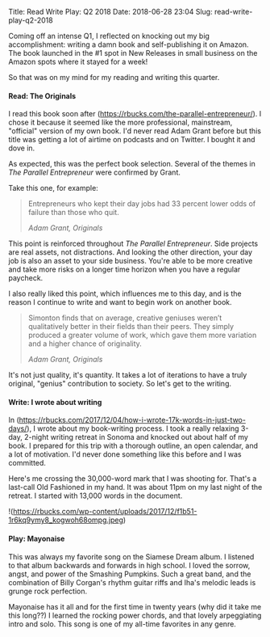Title: Read Write Play: Q2 2018
Date: 2018-06-28 23:04
Slug: read-write-play-q2-2018

Coming off an intense Q1, I reflected on knocking out my big accomplishment: writing a damn book and self-publishing it on Amazon. The book launched in the #1 spot in New Releases in small business on the Amazon spots where it stayed for a week! 

So that was on my mind for my reading and writing this quarter.

#### Read: The Originals

I read this book soon after (https://rbucks.com/the-parallel-entrepreneur/). I chose it because it seemed like the more professional, mainstream, "official" version of my own book. I'd never read Adam Grant before but this title was getting a lot of airtime on podcasts and on Twitter. I bought it and dove in. 

As expected, this was the perfect book selection. Several of the themes in *The Parallel Entrepreneur* were confirmed by Grant. 

Take this one, for example:

> Entrepreneurs who kept their day jobs had 33 percent lower odds of failure than those who quit.
> 
> <cite>Adam Grant, *Originals*</cite>

This point is reinforced throughout *The Parallel Entrepreneur*. Side projects are real assets, not distractions. And looking the other direction, your day job is also an asset to your side business. You're able to be more creative and take more risks on a longer time horizon when you have a regular paycheck.

I also really liked this point, which influences me to this day, and is the reason I continue to write and want to begin work on another book.

> Simonton finds that on average, creative geniuses weren’t qualitatively better in their fields than their peers. They simply produced a greater volume of work, which gave them more variation and a higher chance of originality.
> 
> <cite>Adam Grant, *Originals*</cite>

It's not just quality, it's quantity. It takes a lot of iterations to have a truly original, "genius" contribution to society. So let's get to the writing.

#### Write: I wrote about writing

In (https://rbucks.com/2017/12/04/how-i-wrote-17k-words-in-just-two-days/), I wrote about my book-writing process. I took a really relaxing 3-day, 2-night writing retreat in Sonoma and knocked out about half of my book. I prepared for this trip with a thorough outline, an open calendar, and a lot of motivation. I'd never done something like this before and I was committed.

Here's me crossing the 30,000-word mark that I was shooting for. That's a last-call Old Fashioned in my hand. It was about 11pm on my last night of the retreat. I started with 13,000 words in the document. 

!(https://rbucks.com/wp-content/uploads/2017/12/f1b51-1r6kq9ymy8_kogwoh68ompg.jpeg)

#### Play: Mayonaise

This was always my favorite song on the Siamese Dream album. I listened to that album backwards and forwards in high school. I loved the sorrow, angst, and power of the Smashing Pumpkins. Such a great band, and the combination of Billy Corgan's rhythm guitar riffs and Iha's melodic leads is grunge rock perfection. 

Mayonaise has it all and for the first time in twenty years (why did it take me this long??) I learned the rocking power chords, and that lovely arpeggiating intro and solo. This song is one of my all-time favorites in any genre.